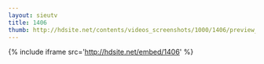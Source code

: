 ```yaml
---
layout: sieutv
title: 1406
thumb: http://hdsite.net/contents/videos_screenshots/1000/1406/preview_360p.mp4.jpg
---
```

{% include iframe src='http://hdsite.net/embed/1406' %}
 
